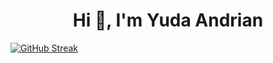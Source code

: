 <h1 align="center">Hi 👋, I'm Yuda Andrian</h1>


[![GitHub Streak](https://streak-stats.demolab.com/?user=DenverCoder1)](https://git.io/streak-stats)
